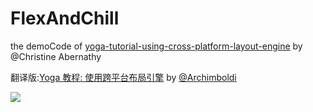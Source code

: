 # FlexAndChill
the demoCode of [yoga-tutorial-using-cross-platform-layout-engine](https://www.raywenderlich.com/161413/yoga-tutorial-using-cross-platform-layout-engine) by @Christine Abernathy

翻译版:[Yoga 教程: 使用跨平台布局引擎](https://archimboldi.me/posts/%E7%BF%BB%E8%AF%91-yoga-%E6%95%99%E7%A8%8B-%E4%BD%BF%E7%94%A8%E8%B7%A8%E5%B9%B3%E5%8F%B0%E5%B8%83%E5%B1%80%E5%BC%95%E6%93%8E.html) by [@Archimboldi](https://github.com/ArchimboldiMao)

![](https://koenig-media.raywenderlich.com/uploads/2017/05/flexandchill_final.png)
